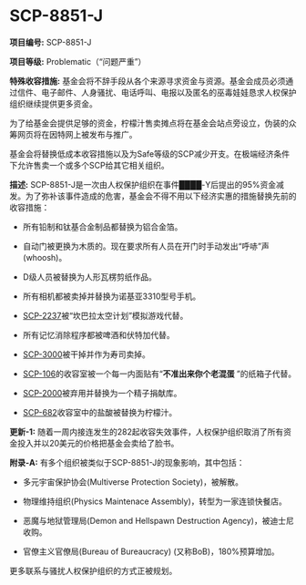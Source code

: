 # SCP-8851-J
                        


**项目编号:**  SCP-8851-J

**项目等级:**  Problematic（“问题严重”）

**特殊收容措施:** 基金会将不辞手段从各个来源寻求资金与资源。基金会成员必须通过信件、电子邮件、人身骚扰、电话呼叫、电报以及匿名的巫毒娃娃恳求人权保护组织继续提供更多资金。

为了给基金会提供足够的资金，柠檬汁售卖摊点将在基金会站点旁设立，伪装的众筹网页将在因特网上被发布与推广。

基金会将替换低成本收容措施以及为Safe等级的SCP减少开支。在极端经济条件下允许售卖一个或多个SCP给其它相关组织。

**描述:**  SCP-8851-J是一次由人权保护组织在事件████-Y后提出的95%资金减发。为了弥补该事件造成的危害，基金会不得不用以下经济实惠的措施替换先前的收容措施：

- 所有铅制和钛基合金制品都替换为铝合金箔。

- 自动门被更换为木质的。现在要求所有人员在开门时手动发出“呼哧”声(whoosh)。

- D级人员被替换为人形瓦楞剪纸作品。

- 所有相机都被卖掉并替换为诺基亚3310型号手机。

- [SCP-2237](//scp-wiki-cn.wikidot.com/scp-2237)被“坎巴拉太空计划”模拟游戏代替。

- 所有记忆消除程序都被啤酒和伏特加代替。

- [SCP-3000](//scp-wiki-cn.wikidot.com/scp-3000)被干掉并作为寿司卖掉。

- [SCP-106](//scp-wiki-cn.wikidot.com/scp-106)的收容室被一个每一内面贴有“**不准出来你个老混蛋** ”的纸箱子代替。

- [SCP-2000](//scp-wiki-cn.wikidot.com/scp-2000)被弃用并替换为一个精子捐献库。

- [SCP-682](//scp-wiki-cn.wikidot.com/scp-682)收容室中的盐酸被替换为柠檬汁。

**更新-1:** 随着一周内接连发生的282起收容失效事件，人权保护组织取消了所有资金投入并以20美元的价格把基金会卖给了脸书。

**附录-A:** 有多个组织被类似于SCP-8851-J的现象影响，其中包括：

- 多元宇宙保护协会(Multiverse Protection Society)，被解散。

- 物理维持组织(Physics Maintenace Assembly)，转型为一家连锁快餐店。

- 恶魔与地狱管理局(Demon and Hellspawn Destruction Agency)，被迪士尼收购。

- 官僚主义官僚局(Bureau of Bureaucracy) (又称BoB)，180%预算增加。

更多联系与骚扰人权保护组织的方式正被规划。



                    